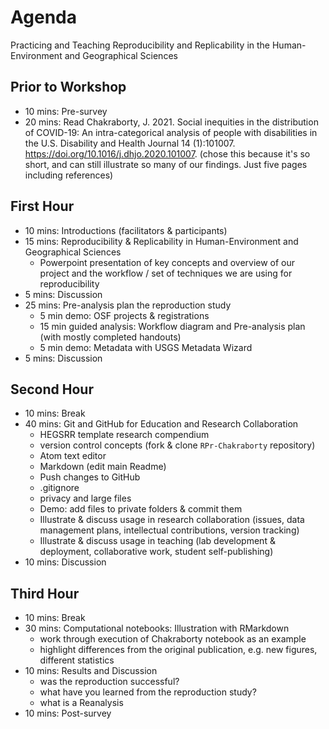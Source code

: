 # Agenda

Practicing and Teaching Reproducibility and Replicability in the Human-Environment and Geographical Sciences

## Prior to Workshop

- 10 mins: Pre-survey
- 20 mins: Read Chakraborty, J. 2021. Social inequities in the distribution of COVID-19: An intra-categorical analysis of people with disabilities in the U.S. Disability and Health Journal 14 (1):101007. https://doi.org/10.1016/j.dhjo.2020.101007. (chose this because it's so short, and can still illustrate so many of our findings. Just five pages including references)

## First Hour

- 10 mins: Introductions (facilitators & participants)
- 15 mins: Reproducibility & Replicability in Human-Environment and Geographical Sciences
  - Powerpoint presentation of key concepts and overview of our project and the workflow / set of techniques we are using for reproducibility
- 5 mins: Discussion
- 25 mins: Pre-analysis plan the reproduction study
  - 5 min demo: OSF projects & registrations
  - 15 min guided analysis: Workflow diagram and Pre-analysis plan (with mostly completed handouts)
  - 5 min demo: Metadata with USGS Metadata Wizard
- 5 mins: Discussion

## Second Hour

- 10 mins: Break
- 40 mins: Git and GitHub for Education and Research Collaboration
  - HEGSRR template research compendium
  - version control concepts (fork & clone `RPr-Chakraborty` repository)
  - Atom text editor
  - Markdown (edit main Readme)
  - Push changes to GitHub
  - .gitignore
  - privacy and large files
  - Demo: add files to private folders & commit them
  - Illustrate & discuss usage in research collaboration (issues, data management plans, intellectual contributions, version tracking)
  - Illustrate & discuss usage in teaching (lab development & deployment, collaborative work, student self-publishing)
- 10 mins: Discussion

## Third Hour

- 10 mins: Break
- 30 mins: Computational notebooks: Illustration with RMarkdown
  - work through execution of Chakraborty notebook as an example
  - highlight differences from the original publication, e.g. new figures, different statistics
- 10 mins: Results and Discussion
  - was the reproduction successful?
  - what have you learned from the reproduction study?
  - what is a Reanalysis
- 10 mins: Post-survey
